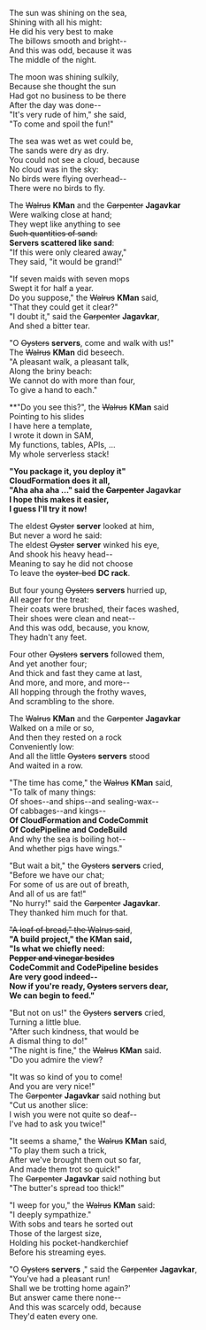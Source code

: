 The sun was shining on the sea,   
Shining with all his might:   
He did his very best to make  
The billows smooth and bright--  
And this was odd, because it was  
The middle of the night.  

The moon was shining sulkily,  
Because she thought the sun  
Had got no business to be there  
After the day was done--  
"It's very rude of him," she said,  
"To come and spoil the fun!"  

The sea was wet as wet could be,  
The sands were dry as dry.  
You could not see a cloud, because  
No cloud was in the sky:  
No birds were flying overhead--  
There were no birds to fly.  

The ~~Walrus~~ **KMan** and the ~~Carpenter~~ **Jagavkar**  
Were walking close at hand;  
They wept like anything to see  
~~Such quantities of sand:~~  
**Servers scattered like sand**:  
"If this were only cleared away,"  
They said, "it would be grand!"  

"If seven maids with seven mops  
Swept it for half a year.  
Do you suppose," the ~~Walrus~~ **KMan** said,  
"That they could get it clear?"  
"I doubt it," said the ~~Carpenter~~ **Jagavkar**,  
And shed a bitter tear.  

"O ~~Oysters~~ **servers**, come and walk with us!"  
The ~~Walrus~~ **KMan** did beseech.  
"A pleasant walk, a pleasant talk,  
Along the briny beach:  
We cannot do with more than four,  
To give a hand to each."  

**"Do you see this?", the ~~Walrus~~ **KMan** said  
Pointing to his slides  
I have here a template,  
I wrote it down in SAM,  
My functions, tables, APIs, ...  
My whole serverless stack!  

**"You package it, you deploy it"  
CloudFormation does it all,  
"Aha aha aha ..." said the ~~Carpenter~~ Jagavkar   
I hope this makes it easier,  
I guess I'll try it now!**  
 
The eldest ~~Oyster~~ **server** looked at him,  
But never a word he said:  
The eldest ~~Oyster~~ **server** winked his eye,  
And shook his heavy head--  
Meaning to say he did not choose  
To leave the ~~oyster-bed~~ **DC rack**.  

But four young ~~Oysters~~ **servers** hurried up,  
All eager for the treat:  
Their coats were brushed, their faces washed,  
Their shoes were clean and neat--  
And this was odd, because, you know,  
They hadn't any feet.  

Four other ~~Oysters~~ **servers** followed them,  
And yet another four;  
And thick and fast they came at last,  
And more, and more, and more--  
All hopping through the frothy waves,  
And scrambling to the shore.  

The ~~Walrus~~ **KMan** and the ~~Carpenter~~ **Jagavkar**  
Walked on a mile or so,  
And then they rested on a rock  
Conveniently low:  
And all the little ~~Oysters~~ **servers** stood  
And waited in a row.  

"The time has come," the ~~Walrus~~ **KMan** said,  
"To talk of many things:  
Of shoes--and ships--and sealing-wax--  
Of cabbages--and kings--  
**Of CloudFormation and CodeCommit   
Of CodePipeline and CodeBuild**  
And why the sea is boiling hot--  
And whether pigs have wings."  

"But wait a bit," the ~~Oysters~~ **servers** cried,  
"Before we have our chat;  
For some of us are out of breath,  
And all of us are fat!"  
"No hurry!" said the ~~Carpenter~~ **Jagavkar**.  
They thanked him much for that.  

~~"A loaf of bread," the Walrus said~~,  
**"A build project," the KMan said,  
"Is what we chiefly need:  
~~Pepper and vinegar besides~~  
**CodeCommit and CodePipeline besides**   
Are very good indeed--  
Now if you're ready, ~~Oysters~~ **servers** dear,  
We can begin to feed."** 

"But not on us!" the ~~Oysters~~ **servers** cried,  
Turning a little blue.  
"After such kindness, that would be  
A dismal thing to do!"  
"The night is fine," the ~~Walrus~~ **KMan** said.  
"Do you admire the view?  

"It was so kind of you to come!  
And you are very nice!"  
The ~~Carpenter~~ **Jagavkar** said nothing but  
"Cut us another slice:  
I wish you were not quite so deaf--  
I've had to ask you twice!"  

"It seems a shame," the ~~Walrus~~ **KMan** said,  
"To play them such a trick,  
After we've brought them out so far,  
And made them trot so quick!"  
The ~~Carpenter~~ **Jagavkar** said nothing but  
"The butter's spread too thick!"  

"I weep for you," the ~~Walrus~~ **KMan** said:  
"I deeply sympathize."  
With sobs and tears he sorted out  
Those of the largest size,  
Holding his pocket-handkerchief  
Before his streaming eyes.  

"O ~~Oysters~~ **servers** ," said the ~~Carpenter~~ **Jagavkar**,  
"You've had a pleasant run!  
Shall we be trotting home again?'  
But answer came there none--  
And this was scarcely odd, because  
They'd eaten every one.  
